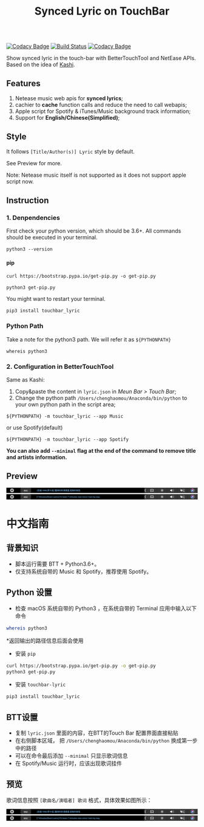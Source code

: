 <center><h1>Synced Lyric on TouchBar</h1></center>
<br></br>

[![Codacy Badge](https://api.codacy.com/project/badge/Grade/77de523131f9441997db18c608b3c54e)](https://app.codacy.com/manual/mouchenghao/touchbar-lyric?utm_source=github.com&utm_medium=referral&utm_content=ChenghaoMou/touchbar-lyric&utm_campaign=Badge_Grade_Dashboard) [![Build Status](https://travis-ci.com/ChenghaoMou/touchbar-lyric.svg?branch=master)](https://travis-ci.com/ChenghaoMou/touchbar-lyric) [![Codacy Badge](https://app.codacy.com/project/badge/Coverage/aadeca6117a14aa6b655e21d5bbc09ea)](https://www.codacy.com/manual/mouchenghao/touchbar-lyric?utm_source=github.com&utm_medium=referral&utm_content=ChenghaoMou/touchbar-lyric&utm_campaign=Badge_Coverage)

Show synced lyric in the touch-bar with BetterTouchTool and NetEase APIs. Based on the idea of [Kashi](https://community.folivora.ai/t/kashi-show-current-song-lyrics-on-touch-bar-spotify-itunes-youtube/6301).

## Features

1.  Netease music web apis for **synced lyrics**;
2.  cachier to **cache** function calls and reduce the need to call webapis;
3.  Apple script for Spotify & iTunes/Music background track information;
4.  Support for **English/Chinese(Simplified)**;

## Style
It follows `[Title/Author(s)] Lyric` style by default.

See Preview for more.

Note: Netease music itself is not supported as it does not support apple script now.

## Instruction

### 1. Denpendencies

First check your python version, which should be 3.6+. All commands should be executed in your terminal.

```shell
python3 --version
```

#### pip

```shell
curl https://bootstrap.pypa.io/get-pip.py -o get-pip.py
```

```Shell
python3 get-pip.py
```

You might want to restart your terminal.

```shell
pip3 install touchbar_lyric
```

### Python Path

Take a note for the python3 path. We will refer it as `${PYTHONPATH}`

```shell
whereis python3
```

### 2. Configuration in BetterTouchTool

Same as Kashi:

1.  Copy&paste the content in `lyric.json` in _Meun Bar > Touch Bar_;
2.  Change the python path `/Users/chenghaomou/Anaconda/bin/python` to your own python path in the script area;

```shell
${PYTHONPATH} -m touchbar_lyric --app Music
```

or use Spotify(default)

```shell
${PYTHONPATH} -m touchbar_lyric --app Spotify
```

**You can also add `--minimal` flag at the end of the command to remove title and artists information.**

## Preview

![Preview](./preview1.png)
![Preview](./preview2.png)

# 中文指南

## 背景知识

-   脚本运行需要 BTT + Python3.6+。
-   仅支持系统自带的 Music 和 Spotify，推荐使用 Spotify。

## Python 设置

-   检查 macOS 系统自带的 Python3 ，在系统自带的 Terminal 应用中输入以下命令

```bash
whereis python3
```

\*返回输出的路径信息后面会使用

-   安装 `pip`

```bash
curl https://bootstrap.pypa.io/get-pip.py -o get-pip.py
python3 get-pip.py
```

-   安装 `touchbar-lyric`

```bash
pip3 install touchbar_lyric
```

## BTT设置

-   复制 `lyric.json` 里面的内容，在BTT的Touch Bar 配置界面直接粘贴
-   在右侧脚本区域， 把 `/Users/chenghaomou/Anaconda/bin/python` 换成第一步中的路径
-   可以在命令最后添加 `--minimal` 只显示歌词信息
-   在 Spotify/Music 运行时，应该出现歌词挂件

## 预览
歌词信息按照 `[歌曲名/演唱者] 歌词` 格式，具体效果如图所示：

![Preview](./preview1.png)
![Preview](./preview2.png)
